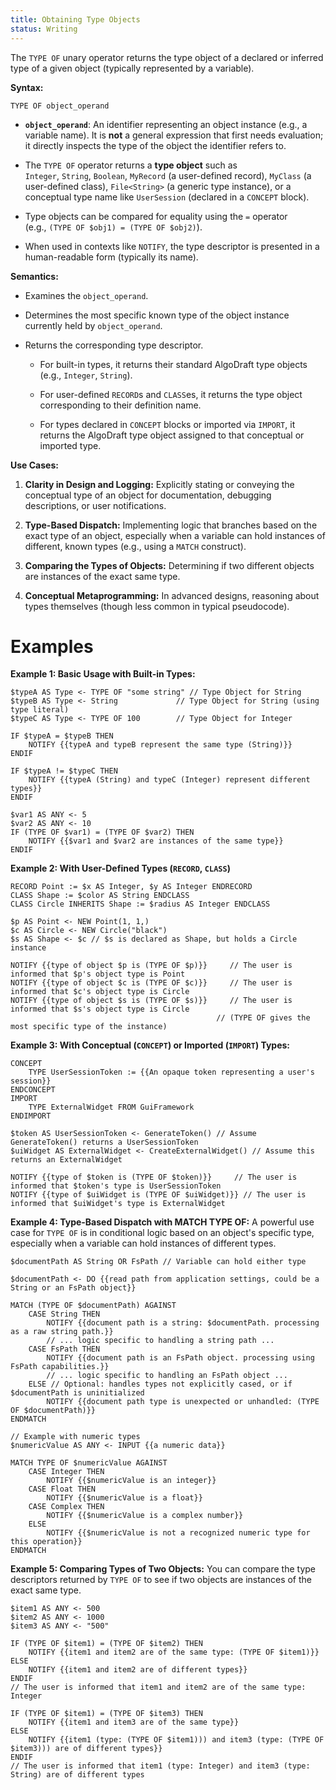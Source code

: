 ```yaml
---
title: Obtaining Type Objects
status: Writing
---
```

The `TYPE OF` unary operator returns the type object of a declared or inferred type of a given object (typically represented by a variable).

**Syntax:**

```
TYPE OF object_operand
```

* **`object_operand`**: An identifier representing an object instance (e.g., a variable name). It is **not** a general expression that first needs evaluation; it directly inspects the type of the object the identifier refers to.

- The `TYPE OF` operator returns a **type object** such as `Integer`, `String`, `Boolean`, `MyRecord` (a user-defined record), `MyClass` (a user-defined class), `File<String>` (a generic type instance), or a conceptual type name like `UserSession` (declared in a `CONCEPT` block).

- Type objects can be compared for equality using the `=` operator (e.g., `(TYPE OF $obj1) = (TYPE OF $obj2)`).

- When used in contexts like `NOTIFY`, the type descriptor is presented in a human-readable form (typically its name).

**Semantics:**

- Examines the `object_operand`.

- Determines the most specific known type of the object instance currently held by `object_operand`.

- Returns the corresponding type descriptor.
	
	- For built-in types, it returns their standard AlgoDraft type objects (e.g., `Integer`, `String`).
	
	- For user-defined `RECORD`s and `CLASS`es, it returns the type object corresponding to their definition name.
	
	- For types declared in `CONCEPT` blocks or imported via `IMPORT`, it returns the AlgoDraft type object assigned to that conceptual or imported type.

**Use Cases:**

1. **Clarity in Design and Logging:** Explicitly stating or conveying the conceptual type of an object for documentation, debugging descriptions, or user notifications.

2. **Type-Based Dispatch:** Implementing logic that branches based on the exact type of an object, especially when a variable can hold instances of different, known types (e.g., using a `MATCH` construct).

3. **Comparing the Types of Objects:** Determining if two different objects are instances of the exact same type.

4. **Conceptual Metaprogramming:** In advanced designs, reasoning about types themselves (though less common in typical pseudocode).

# Examples

**Example 1: Basic Usage with Built-in Types:**

```
$typeA AS Type <- TYPE OF "some string" // Type Object for String
$typeB AS Type <- String             // Type Object for String (using type literal)
$typeC AS Type <- TYPE OF 100        // Type Object for Integer

IF $typeA = $typeB THEN
    NOTIFY {{typeA and typeB represent the same type (String)}}
ENDIF

IF $typeA != $typeC THEN
    NOTIFY {{typeA (String) and typeC (Integer) represent different types}}
ENDIF

$var1 AS ANY <- 5
$var2 AS ANY <- 10
IF (TYPE OF $var1) = (TYPE OF $var2) THEN
    NOTIFY {{$var1 and $var2 are instances of the same type}}
ENDIF
```

**Example 2: With User-Defined Types (`RECORD`, `CLASS`)**

```
RECORD Point := $x AS Integer, $y AS Integer ENDRECORD
CLASS Shape := $color AS String ENDCLASS
CLASS Circle INHERITS Shape := $radius AS Integer ENDCLASS

$p AS Point <- NEW Point(1, 1,)
$c AS Circle <- NEW Circle("black")
$s AS Shape <- $c // $s is declared as Shape, but holds a Circle instance

NOTIFY {{type of object $p is (TYPE OF $p)}}     // The user is informed that $p's object type is Point
NOTIFY {{type of object $c is (TYPE OF $c)}}     // The user is informed that $c's object type is Circle
NOTIFY {{type of object $s is (TYPE OF $s)}}     // The user is informed that $s's object type is Circle
                                              // (TYPE OF gives the most specific type of the instance)
```

**Example 3: With Conceptual (`CONCEPT`) or Imported (`IMPORT`) Types:**

```
CONCEPT
    TYPE UserSessionToken := {{An opaque token representing a user's session}}
ENDCONCEPT
IMPORT
    TYPE ExternalWidget FROM GuiFramework
ENDIMPORT

$token AS UserSessionToken <- GenerateToken() // Assume GenerateToken() returns a UserSessionToken
$uiWidget AS ExternalWidget <- CreateExternalWidget() // Assume this returns an ExternalWidget

NOTIFY {{type of $token is (TYPE OF $token)}}     // The user is informed that $token's type is UserSessionToken
NOTIFY {{type of $uiWidget is (TYPE OF $uiWidget)}} // The user is informed that $uiWidget's type is ExternalWidget
```

**Example 4: Type-Based Dispatch with MATCH TYPE OF:** A powerful use case for `TYPE OF` is in conditional logic based on an object's specific type, especially when a variable can hold instances of different types.

```
$documentPath AS String OR FsPath // Variable can hold either type

$documentPath <- DO {{read path from application settings, could be a String or an FsPath object}}

MATCH (TYPE OF $documentPath) AGAINST
    CASE String THEN
        NOTIFY {{document path is a string: $documentPath. processing as a raw string path.}}
        // ... logic specific to handling a string path ...
    CASE FsPath THEN
        NOTIFY {{document path is an FsPath object. processing using FsPath capabilities.}}
        // ... logic specific to handling an FsPath object ...
    ELSE // Optional: handles types not explicitly cased, or if $documentPath is uninitialized
        NOTIFY {{document path type is unexpected or unhandled: (TYPE OF $documentPath)}}
ENDMATCH
```

```
// Example with numeric types
$numericValue AS ANY <- INPUT {{a numeric data}}

MATCH TYPE OF $numericValue AGAINST
    CASE Integer THEN
        NOTIFY {{$numericValue is an integer}}
    CASE Float THEN
        NOTIFY {{$numericValue is a float}}
    CASE Complex THEN
        NOTIFY {{$numericValue is a complex number}}
    ELSE
        NOTIFY {{$numericValue is not a recognized numeric type for this operation}}
ENDMATCH
```

**Example 5: Comparing Types of Two Objects:** You can compare the type descriptors returned by `TYPE OF` to see if two objects are instances of the exact same type.

```
$item1 AS ANY <- 500
$item2 AS ANY <- 1000
$item3 AS ANY <- "500"

IF (TYPE OF $item1) = (TYPE OF $item2) THEN
    NOTIFY {{item1 and item2 are of the same type: (TYPE OF $item1)}}
ELSE
    NOTIFY {{item1 and item2 are of different types}}
ENDIF
// The user is informed that item1 and item2 are of the same type: Integer

IF (TYPE OF $item1) = (TYPE OF $item3) THEN
    NOTIFY {{item1 and item3 are of the same type}}
ELSE
    NOTIFY {{item1 (type: (TYPE OF $item1))) and item3 (type: (TYPE OF $item3))) are of different types}}
ENDIF
// The user is informed that item1 (type: Integer) and item3 (type: String) are of different types
```
